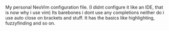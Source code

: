 My personal NeoVim configuration file. (I didnt configure it like an IDE, that is now why i use vim)
Its barebones i dont use any completions neither do i use auto close on brackets and stuff. It has the basics like highlighting, fuzzyfinding and so on.
